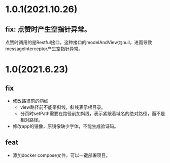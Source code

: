 # 1.0.1(2021.10.26)

## fix: 点赞时产生空指针异常。

点赞时调用的是Restful接口，这种接口的modelAndView为null，进而导致messageInterceptor产生空指针异常。

# 1.0(2021.6.23)
## fix
- 修改路径前的斜线
    - view路径前不能带斜线，斜线表示根目录。
    - 分页时setPath需要在路径前加斜线，表示紧跟着域名的绝对路径，而不是相对路径。
- 修改app的镜像，原镜像缺少字体，不能生成验证码。
## feat
- 添加docker compose文件，可以一键部署项目。
